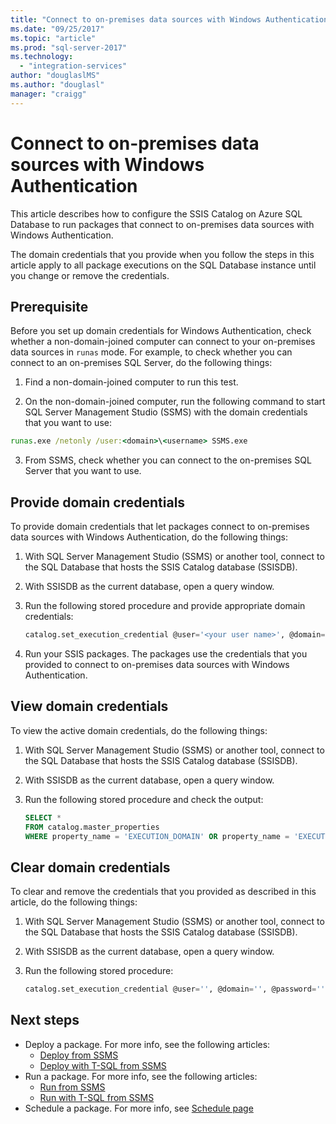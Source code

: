 ```yaml
---
title: "Connect to on-premises data sources with Windows Authentication | Microsoft Docs"
ms.date: "09/25/2017"
ms.topic: "article"
ms.prod: "sql-server-2017"
ms.technology: 
  - "integration-services"
author: "douglaslMS"
ms.author: "douglasl"
manager: "craigg"
---
```

# Connect to on-premises data sources with Windows Authentication
This article describes how to configure the SSIS Catalog on Azure SQL Database to run packages that connect to on-premises data sources with Windows Authentication.

The domain credentials that you provide when you follow the steps in this article apply to all package executions on the SQL Database instance until you change or remove the credentials.

## Prerequisite
Before you set up domain credentials for Windows Authentication, check whether a non-domain-joined computer can connect to your on-premises data sources in `runas` mode. For example, to check whether you can connect to an on-premises SQL Server, do the following things:

1.  Find a non-domain-joined computer to run this test.

2.  On the non-domain-joined computer, run the following command to start SQL Server Management Studio (SSMS) with the domain credentials that you want to use:

   ```cmd
   runas.exe /netonly /user:<domain>\<username> SSMS.exe
   ```

3.  From SSMS, check whether you can connect to the on-premises SQL Server that you want to use.

## Provide domain credentials
To provide domain credentials that let packages connect to on-premises data sources with Windows Authentication, do the following things:

1.  With SQL Server Management Studio (SSMS) or another tool, connect to the SQL Database that hosts the SSIS Catalog database (SSISDB).

2.  With SSISDB as the current database, open a query window.

3.  Run the following stored procedure and provide appropriate domain credentials:

    ```sql
    catalog.set_execution_credential @user='<your user name>', @domain='<your domain name>', @password='<your password>'
    ```
4.  Run your SSIS packages. The packages use the credentials that you provided to connect to on-premises data sources with Windows Authentication.

## View domain credentials
To view the active domain credentials, do the following things:

1.  With SQL Server Management Studio (SSMS) or another tool, connect to the SQL Database that hosts the SSIS Catalog database (SSISDB).

2.  With SSISDB as the current database, open a query window.

3.  Run the following stored procedure and check the output:

    ```sql
    SELECT * 
    FROM catalog.master_properties
    WHERE property_name = 'EXECUTION_DOMAIN' OR property_name = 'EXECUTION_USER'
    ```

## Clear domain credentials
To clear and remove the credentials that you provided as described in this article, do the following things:

1.  With SQL Server Management Studio (SSMS) or another tool, connect to the SQL Database that hosts the SSIS Catalog database (SSISDB).

2.  With SSISDB as the current database, open a query window.

3.  Run the following stored procedure:

    ```sql
    catalog.set_execution_credential @user='', @domain='', @password=''
    ```

## Next steps
- Deploy a package. For more info, see the following articles:
    - [Deploy from SSMS](ssis-everest-quickstart-deploy-ssms.md)
    - [Deploy with T-SQL from SSMS](ssis-everest-quickstart-deploy-tsql-ssms.md)
- Run a package. For more info, see the following articles:
    - [Run from SSMS](ssis-everest-quickstart-run-ssms.md)
    - [Run with T-SQL from SSMS](ssis-everest-quickstart-run-tsql-ssms.md)
- Schedule a package. For more info, see [Schedule page](ssis-everest-howto-schedule-package.md)
